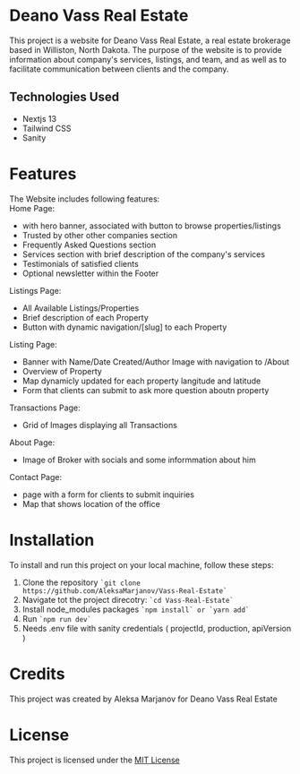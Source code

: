 # Deano Vass Real Estate

This project is a website for Deano Vass Real Estate, a real estate brokerage based in Williston, North Dakota.
The purpose of the website is to provide information about company's services, listings, and team, and as well as to facilitate communication between clients and the company.

## Technologies Used
<ul>
<li>Nextjs 13</li>
<li>Tailwind CSS</li>
<li>Sanity</li>
</ul>

# Features

The Website includes following features:
<br/>
Home Page:
<ul>
    <li>with hero banner, associated with button to browse properties/listings</li>
    <li>Trusted by other other companies section</li>
    <li>Frequently Asked Questions section</li>
    <li>Services section with brief description of the company's services</li>
    <li>Testimonials of satisfied clients</li>
    <li>Optional newsletter within the Footer</li>
</ul>
Listings Page:
<ul>
    <li>All Available Listings/Properties</li>
    <li>Brief description of each Property</li>
    <li>Button with dynamic navigation/[slug] to each Property</li>
</ul>
Listing Page:
<ul>
<li>Banner with Name/Date Created/Author Image with navigation to /About</li>
<li>Overview of Property</li>
<li>Map dynamicly updated for each property langitude and latitude</li>
<li>Form that clients can submit to ask more question aboutn property</li>
</ul>
Transactions Page: 
<ul>
<li>Grid of Images displaying all Transactions</li>
</ul>
About Page:
<ul>
<li>Image of Broker with socials and some informmation about him</li>
</ul>
Contact Page:
<ul>
<li>page with a form for clients to submit inquiries</li>
<li>Map that shows location of the office</li>
</ul>

# Installation
To install and run this project on your local machine, follow these steps:
<ol>
<li>Clone the repository <code>`git clone https://github.com/AleksaMarjanov/Vass-Real-Estate`</code></li>
<li>Navigate tot the project direcotry: <code>`cd Vass-Real-Estate`</code></li>
<li>Install node_modules packages <code>`npm install` or `yarn add`</code></li>
<li>Run <code>`npm run dev`</code></li>
<li>Needs .env file with sanity credentials ( projectId, production, apiVersion )</li>
</ol>

# Credits
This project was created by Aleksa Marjanov for Deano Vass Real Estate

# License
This project is licensed under the <a href="https://opensource.org/license/mit/">MIT License</a>
